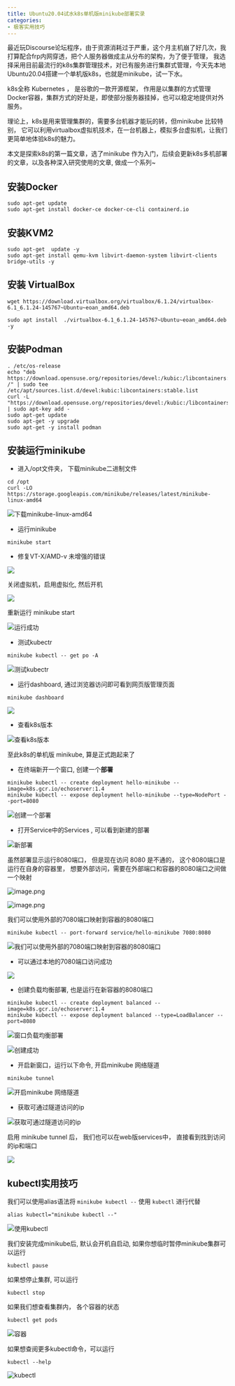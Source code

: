 ```yaml
---
title: Ubuntu20.04试水k8s单机版minikube部署实录
categories:
- 极客实用技巧
---
```




最近玩Discourse论坛程序，由于资源消耗过于严重，这个月主机崩了好几次，我打算配合frp内网穿透，把个人服务器做成主从分布的架构，为了便于管理， 我选择采用目前最流行的k8s集群管理技术，对已有服务进行集群式管理，今天先本地Ubuntu20.04搭建一个单机版k8s，也就是minikube，试一下水。

k8s全称 Kubernetes ， 是谷歌的一款开源框架， 作用是以集群的方式管理Docker容器，集群方式的好处是，即使部分服务器挂掉，也可以稳定地提供对外服务。

理论上，k8s是用来管理集群的，需要多台机器才能玩的转，但minikube 比较特别， 它可以利用virtualbox虚拟机技术，在一台机器上，模拟多台虚拟机，让我们更简单地体验k8s的魅力。

本文是探索k8s的第一篇文章，选了minikube 作为入门，后续会更新k8s多机部署的文章，以及各种深入研究使用的文章,  做成一个系列~

## 安装Docker
```
sudo apt-get update
sudo apt-get install docker-ce docker-ce-cli containerd.io
```

## 安装KVM2
```
sudo apt-get  update -y
sudo apt-get install qemu-kvm libvirt-daemon-system libvirt-clients bridge-utils -y
```

## 安装 VirtualBox
```
wget https://download.virtualbox.org/virtualbox/6.1.24/virtualbox-6.1_6.1.24-145767~Ubuntu~eoan_amd64.deb

sudo apt install  ./virtualbox-6.1_6.1.24-145767~Ubuntu~eoan_amd64.deb  -y
```

## 安装Podman

```
. /etc/os-release
echo "deb https://download.opensuse.org/repositories/devel:/kubic:/libcontainers:/stable/xUbuntu_${VERSION_ID}/ /" | sudo tee /etc/apt/sources.list.d/devel:kubic:libcontainers:stable.list
curl -L "https://download.opensuse.org/repositories/devel:/kubic:/libcontainers:/stable/xUbuntu_${VERSION_ID}/Release.key" | sudo apt-key add -
sudo apt-get update
sudo apt-get -y upgrade
sudo apt-get -y install podman
```

## 安装运行minikube

- 进入/opt文件夹， 下载minikube二进制文件

```
cd /opt
curl -LO https://storage.googleapis.com/minikube/releases/latest/minikube-linux-amd64
```

![下载minikube-linux-amd64](https://cdn.fangyuanxiaozhan.com/assets/1627292536782sNcBEKM3.png)

- 运行minikube


```
minikube start
```

- 修复VT-X/AMD-v 未增强的错误


![](https://cdn.fangyuanxiaozhan.com/assets/1627292538120w67SsRa1.png)

关闭虚拟机，启用虚拟化, 然后开机

![](https://cdn.fangyuanxiaozhan.com/assets/1627292538719FdkGFNGK.png)


重新运行 minikube start

![运行成功](https://cdn.fangyuanxiaozhan.com/assets/1627292538128ZY1dyi6s.png)

- 测试kubectr
```
minikube kubectl -- get po -A
```
![测试kubectr](https://cdn.fangyuanxiaozhan.com/assets/1627292538199biHsMteX.png)


- 运行dashboard, 通过浏览器访问即可看到网页版管理页面

```
minikube dashboard
```


![](https://cdn.fangyuanxiaozhan.com/assets/1627292539435KCjf5MxQ.png)

- 查看k8s版本

![查看k8s版本](https://cdn.fangyuanxiaozhan.com/assets/1627292539659QByeckep.png)


至此k8s的单机版 minikube, 算是正式跑起来了



- 在终端新开一个窗口, 创建一个**部署**

```
minikube kubectl -- create deployment hello-minikube --image=k8s.gcr.io/echoserver:1.4
minikube kubectl -- expose deployment hello-minikube --type=NodePort --port=8080

```
![创建一个部署](https://cdn.fangyuanxiaozhan.com/assets/1627292539548meJC1ar4.png)

- 打开Service中的Services , 可以看到新建的部署

![新部署](https://cdn.fangyuanxiaozhan.com/assets/1627292540092m8TmFkm5.png)


虽然部署显示运行8080端口， 但是现在访问 8080 是不通的， 这个8080端口是运行在自身的容器里， 想要外部访问，需要在外部端口和容器的8080端口之间做一个映射

![image.png](https://cdn.fangyuanxiaozhan.com/assets/1627292540445Nwz7THEC.png)

![image.png](https://cdn.fangyuanxiaozhan.com/assets/1627292540898TREW8dSK.png)


我们可以使用外部的7080端口映射到容器的8080端口


```
minikube kubectl -- port-forward service/hello-minikube 7080:8080
```

![我们可以使用外部的7080端口映射到容器的8080端口](https://cdn.fangyuanxiaozhan.com/assets/1627292540832MT53sf35.png)

- 可以通过本地的7080端口访问成功

![](https://cdn.fangyuanxiaozhan.com/assets/1627292541605WzpHdFTC.png)



- 创建负载均衡部署, 也是运行在新容器的8080端口


```
minikube kubectl -- create deployment balanced --image=k8s.gcr.io/echoserver:1.4  
minikube kubectl -- expose deployment balanced --type=LoadBalancer --port=8080
```

![窗口负载均衡部署](https://cdn.fangyuanxiaozhan.com/assets/1627292541347pBexrbi7.png)


![创建成功](https://cdn.fangyuanxiaozhan.com/assets/16272925418895QTNKsHN.png)

- 开启新窗口，运行以下命令, 开启minikube 网络隧道

```
minikube tunnel
```


![开启minikube 网络隧道](https://cdn.fangyuanxiaozhan.com/assets/1627292542266P378D5tx.png)

- 获取可通过隧道访问的ip


![获取可通过隧道访问的ip](https://cdn.fangyuanxiaozhan.com/assets/16272925427142SFGPymN.png)


启用 minikube tunnel 后， 我们也可以在web版services中， 直接看到找到访问的ip和端口

![](https://cdn.fangyuanxiaozhan.com/assets/1627292542756MpEBHPNZ.png)



## kubectl实用技巧

我们可以使用alias语法将 `minikube kubectl --` 使用 `kubectl` 进行代替

```
alias kubectl="minikube kubectl --"
```

![使用kubectl](https://cdn.fangyuanxiaozhan.com/assets/1627292542792Ejn8RYHD.png)


我们安装完成minikube后, 默认会开机自启动, 如果你想临时暂停minikube集群可以运行

```
kubectl pause
```

如果想停止集群, 可以运行
```
kubectl stop
```

如果我们想查看集群内， 各个容器的状态

```
kubectl get pods
```

![容器](https://cdn.fangyuanxiaozhan.com/assets/1627292543117ay0X8Q2i.png)

如果想查阅更多kubectl命令，可以运行

```
kubectl --help
```

![kubectl](https://cdn.fangyuanxiaozhan.com/assets/1627292544196BRZh7Sen.png)





